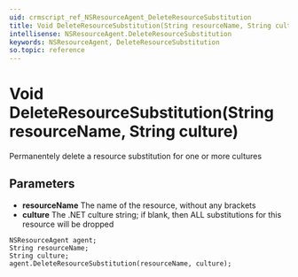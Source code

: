 ```yaml
---
uid: crmscript_ref_NSResourceAgent_DeleteResourceSubstitution
title: Void DeleteResourceSubstitution(String resourceName, String culture)
intellisense: NSResourceAgent.DeleteResourceSubstitution
keywords: NSResourceAgent, DeleteResourceSubstitution
so.topic: reference
---
```


# Void DeleteResourceSubstitution(String resourceName, String culture)

Permanentely delete a resource substitution for one or more cultures

## Parameters

* **resourceName** The name of the resource, without any brackets
* **culture** The .NET culture string; if blank, then ALL substitutions for this resource will be dropped

```crmscript
NSResourceAgent agent;
String resourceName;
String culture;
agent.DeleteResourceSubstitution(resourceName, culture);
```

